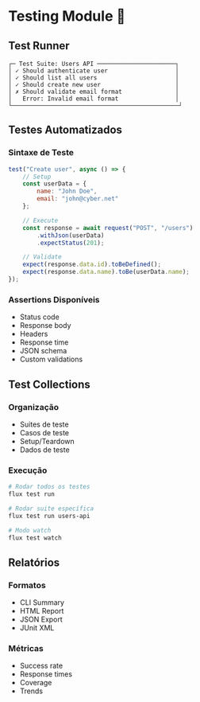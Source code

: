 # Testing Module 🧪

## Test Runner

```ascii
┌─ Test Suite: Users API ──────────────────────┐
│ ✓ Should authenticate user                   │
│ ✓ Should list all users                      │
│ ✓ Should create new user                     │
│ ✗ Should validate email format               │
│   Error: Invalid email format                │
└───────────────────────────────────────────────┘
```

## Testes Automatizados

### Sintaxe de Teste
```javascript
test("Create user", async () => {
    // Setup
    const userData = {
        name: "John Doe",
        email: "john@cyber.net"
    };

    // Execute
    const response = await request("POST", "/users")
        .withJson(userData)
        .expectStatus(201);

    // Validate
    expect(response.data.id).toBeDefined();
    expect(response.data.name).toBe(userData.name);
});
```

### Assertions Disponíveis
- Status code
- Response body
- Headers
- Response time
- JSON schema
- Custom validations

## Test Collections

### Organização
- Suites de teste
- Casos de teste
- Setup/Teardown
- Dados de teste

### Execução
```bash
# Rodar todos os testes
flux test run

# Rodar suite específica
flux test run users-api

# Modo watch
flux test watch
```

## Relatórios

### Formatos
- CLI Summary
- HTML Report
- JSON Export
- JUnit XML

### Métricas
- Success rate
- Response times
- Coverage
- Trends